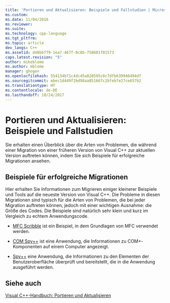 ```yaml
---
title: 'Portieren und Aktualisieren: Beispiele und Fallstudien | Microsoft-Dokumentation'
ms.custom: 
ms.date: 11/04/2016
ms.reviewer: 
ms.suite: 
ms.technology: cpp-language
ms.tgt_pltfrm: 
ms.topic: article
dev_langs: C++
ms.assetid: d48bbff9-1ea7-467f-8c8b-758601f01573
caps.latest.revision: "5"
author: mikeblome
ms.author: mblome
manager: ghogen
ms.openlocfilehash: 554134b71c4dc45a828595c0c7dfb639940494df
ms.sourcegitcommit: ebec1d449f2bd98aa851667c2bfeb7e27ce657b2
ms.translationtype: HT
ms.contentlocale: de-DE
ms.lasthandoff: 10/24/2017
---
```

# <a name="porting-and-upgrading-examples-and-case-studies"></a>Portieren und Aktualisieren: Beispiele und Fallstudien
Sie erhalten einen Überblick über die Arten von Problemen, die während einer Migration von einer früheren Version von Visual C++ zur aktuellen Version auftreten können, indem Sie sich Beispiele für erfolgreiche Migrationen ansehen.  
  
## <a name="examples-of-successful-migrations"></a>Beispiele für erfolgreiche Migrationen  
 Hier erhalten Sie Informationen zum Migrieren einiger kleinerer Beispiele und Tools auf die neueste Version von Visual C++. Die Probleme in diesen Migrationen sind typisch für die Arten von Problemen, die bei jeder Migration auftreten können, jedoch mit einer wichtigen Ausnahme: die Größe des Codes. Die Beispiele sind natürlich sehr klein und kurz im Vergleich zu echtem Anwendungscode.  
  
-   [MFC Scribble](../porting/porting-guide-mfc-scribble.md) ist ein Beispiel, in dem Grundlagen von MFC verwendet werden.  
  
-   [COM Spy++](../porting/porting-guide-mfc-scribble.md) ist eine Anwendung, die Informationen zu COM+-Komponenten auf einem Computer angezeigt.  
  
-   [Spy++](../porting/porting-guide-spy-increment.md) eine Anwendung, die Informationen zu den Elementen der Benutzeroberfläche überprüft und bereitstellt, die in die Anwendung ausgeführt werden.  
  
## <a name="see-also"></a>Siehe auch  
 [Visual C++-Handbuch: Portieren und Aktualisieren](../porting/visual-cpp-porting-and-upgrading-guide.md)